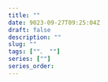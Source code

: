 ```yaml
---
title: ""
date: 9023-09-27T09:25:04Z
draft: false
description: ""
slug: ""
tags: [""、 ""]
series: [""]
series_order:
---
```

